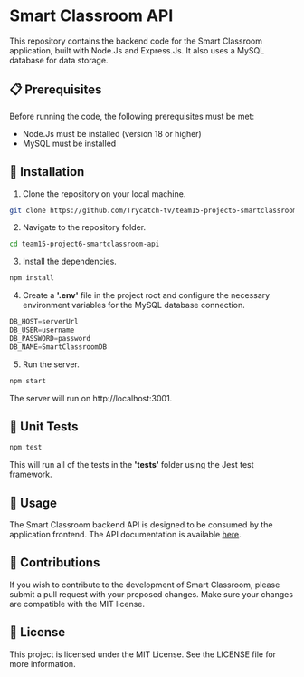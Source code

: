 # Smart Classroom API

This repository contains the backend code for the Smart Classroom application, built with Node.Js and Express.Js. It also uses a MySQL database for data storage.

## 📋 Prerequisites
Before running the code, the following prerequisites must be met:

- Node.Js must be installed (version 18 or higher)
- MySQL must be installed

## 🚀 Installation
1. Clone the repository on your local machine.
```sh
git clone https://github.com/Trycatch-tv/team15-project6-smartclassroom-api.git
```

2. Navigate to the repository folder.
```sh
cd team15-project6-smartclassroom-api
```

3. Install the dependencies.
```sh
npm install
```

4. Create a **'.env'** file in the project root and configure the necessary environment variables for the MySQL database connection.
```javascript
DB_HOST=serverUrl
DB_USER=username
DB_PASSWORD=password
DB_NAME=SmartClassroomDB
```

5. Run the server.
```sh
npm start
```

The server will run on http://localhost:3001.

## 🔬 Unit Tests
```sh
npm test
```
This will run all of the tests in the **'tests'** folder using the Jest test framework.

## 📖 Usage
The Smart Classroom backend API is designed to be consumed by the application frontend. The API documentation is available [here](https://docs.google.com/document/d/1w90BNus2SGBJtNl7b1vn-wyo6W5a8GFgv5v3kku4Qeg/edit?usp=sharing).

## 🤝 Contributions
If you wish to contribute to the development of Smart Classroom, please submit a pull request with your proposed changes. Make sure your changes are compatible with the MIT license.

## 📝 License
This project is licensed under the MIT License. See the LICENSE file for more information.